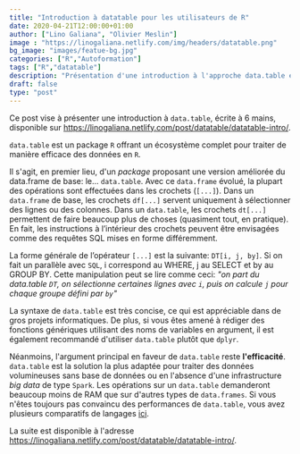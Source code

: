 ```yaml
---
title: "Introduction à datatable pour les utilisateurs de R"
date: 2020-04-21T12:00:00+01:00
author: ["Lino Galiana", "Olivier Meslin"]
image : "https://linogaliana.netlify.com/img/headers/datatable.png"
bg_image: "images/featue-bg.jpg"
categories: ["R","Autoformation"]
tags: ["R","datatable"]
description: "Présentation d'une introduction à l'approche data.table en R"
draft: false
type: "post"
---
```


Ce post vise à présenter une introduction à `data.table`, écrite à 6 mains, disponible
sur <https://linogaliana.netlify.com/post/datatable/datatable-intro/>.


`data.table` est un package `R` offrant un écosystème complet pour traiter de manière
efficace des données en `R`.

Il s'agit, en premier lieu, d'un *package* proposant
une version améliorée du data.frame de base: le... `data.table`.
Avec ce `data.frame` évolué, la plupart des opérations sont effectuées dans 
les crochets (`[...]`). Dans un `data.frame` de base, les crochets
`df[...]` servent uniquement à
sélectionner des lignes ou des colonnes. Dans un `data.table`,
les crochets `dt[...]` permettent de faire beaucoup plus de choses
(quasiment tout, en pratique). En fait, les
instructions à l’intérieur
des crochets peuvent être envisagées
comme des requêtes SQL mises en forme différemment.

La forme générale de l’opérateur `[...]` est la suivante: `DT[i, j, by]`.
Si on fait un parallèle avec `SQL`, i correspond au WHERE,
j au SELECT et by au GROUP BY.
Cette manipulation peut se lire comme ceci:
*"on part du data.table `DT`, on sélectionne certaines lignes
avec `i`, puis on calcule `j` pour chaque groupe défini par `by`"*

La syntaxe de `data.table` est très concise, ce qui est
appréciable dans de gros projets informatiques. De plus,
si vous êtes amené à rédiger des fonctions
génériques utilisant des noms
de variables en argument, il est également recommandé d'utiliser
`data.table` plutôt que `dplyr`.
  
Néanmoins, l'argument principal en faveur de `data.table` reste **l'efficacité**.
`data.table` est la solution la plus adaptée pour traiter des données
volumineuses sans base de données ou en l'absence d'une infrastructure
*big data* de type `Spark`. Les opérations sur un `data.table`
demanderont beaucoup moins de RAM que sur d'autres types de 
`data.frames`. Si vous n'êtes toujours pas convaincu des performances de `data.table`,
vous avez plusieurs comparatifs de 
langages [ici](https://h2oai.github.io/db-benchmark/).


La suite est disponible à l'adresse
<https://linogaliana.netlify.com/post/datatable/datatable-intro/>.


